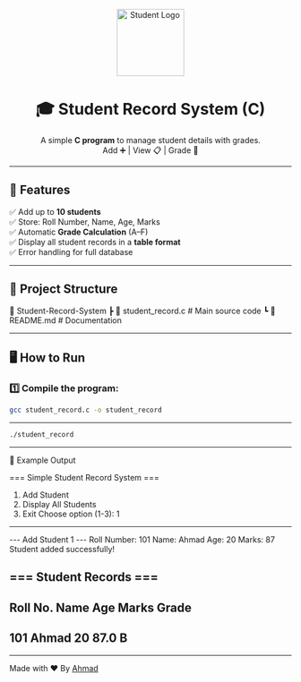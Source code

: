 <p align="center">
  <img src="https://cdn-icons-png.flaticon.com/512/3135/3135810.png" alt="Student Logo" width="120"/>
</p>

<h1 align="center">🎓 Student Record System (C)</h1>

<p align="center">
  A simple <b>C program</b> to manage student details with grades.<br>
  Add ➕ | View 📋 | Grade 🧮
</p>

---

## 🚀 Features
✅ Add up to **10 students**  
✅ Store: Roll Number, Name, Age, Marks  
✅ Automatic **Grade Calculation** (A–F)  
✅ Display all student records in a **table format**  
✅ Error handling for full database  

---

## 📂 Project Structure
📁 Student-Record-System
┣ 📜 student_record.c # Main source code
┗ 📜 README.md # Documentation

---

## 🖥️ How to Run
### 1️⃣ Compile the program:
```bash
gcc student_record.c -o student_record
```

---
```bash
./student_record
```

---

📸 Example Output 

=== Simple Student Record System ===

1. Add Student
2. Display All Students
3. Exit
Choose option (1-3): 1
---

--- Add Student 1 ---
Roll Number: 101
Name: Ahmad
Age: 20
Marks: 87
Student added successfully!

=== Student Records ===
--------------------------------------------
Roll No.  Name           Age  Marks  Grade
--------------------------------------------
101       Ahmad          20   87.0   B
--------------------------------------------

---

 Made with ❤️ By [Ahmad](https://github.com/Ahmed-GoCode)
